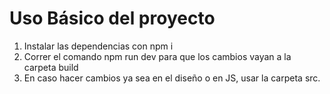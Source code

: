 # Uso Básico del proyecto

1. Instalar las dependencias con npm i
2. Correr el comando npm run dev para que los cambios vayan a la carpeta build
3. En caso hacer cambios ya sea en el diseño o en JS, usar la carpeta src.
